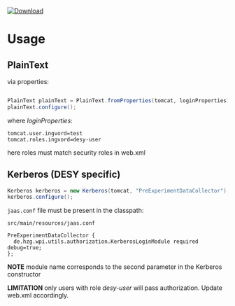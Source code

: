[![Download](https://api.bintray.com/packages/hzgde/hzg-wpn-projects/krb-authorization/images/download.svg) ](https://bintray.com/hzgde/hzg-wpn-projects/krb-authorization/_latestVersion)

# Usage 

## PlainText

via properties:

```java

PlainText plainText = PlainText.fromProperties(tomcat, loginProperties);
plainText.configure();
```

where *loginProperties*:

```
tomcat.user.ingvord=test
tomcat.roles.ingvord=desy-user
```

here roles must match security roles in web.xml

## Kerberos (DESY specific)

```java
Kerberos kerberos = new Kerberos(tomcat, "PreExperimentDataCollector");
kerberos.configure();
```

`jaas.conf` file must be present in the classpath:

`src/main/resources/jaas.conf`
```
PreExperimentDataCollector {
  de.hzg.wpi.utils.authorization.KerberosLoginModule required debug=true;
};
```

__NOTE__ module name corresponds to the second parameter in the Kerberos constructor

__LIMITATION__ only users with role *desy-user* will pass authorization. Update web.xml accordingly.
